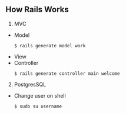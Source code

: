 ## How Rails Works

1. MVC
  - Model
    ```shell
    $ rails generate model work
    ```
  - View
  - Controller
    ```shell
    $ rails generate controller main welcome 
    ```

2. PostgresSQL
  - Change user on shell 
    ```shell
    $ sudo su username
    ```
